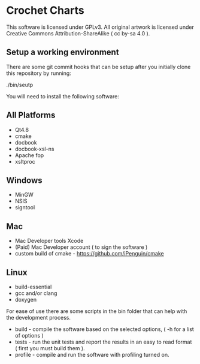 # Crochet Charts

This software is licensed under GPLv3. All original artwork is licensed under Creative Commons Attribution-ShareAlike ( cc by-sa 4.0 ).

## Setup a working environment

There are some git commit hooks that can be setup after you initially clone this repository by running:

./bin/seutp

You will need to install the following software:

All Platforms
--------------
+ Qt4.8
+ cmake
+ docbook
+ docbook-xsl-ns
+ Apache fop
+ xsltproc

Windows
--------
+ MinGW
+ NSIS
+ signtool 

Mac
----
+ Mac Developer tools Xcode
+ (Paid) Mac Developer account ( to sign the software )
+ custom build of cmake - https://github.com/iPenguin/cmake

Linux
------
+ build-essential
+ gcc and/or clang
+ doxygen

For ease of use there are some scripts in the bin folder that can help with the development process.

- build   - compile the software based on the selected options, ( -h for a list of options )
- tests   - run the unit tests and report the results in an easy to read format ( first you must build them ).
- profile - compile and run the software with profiling turned on.

